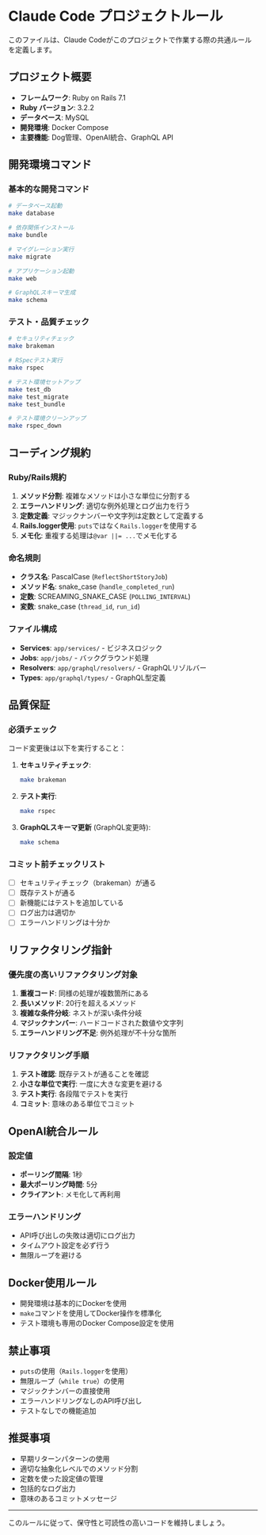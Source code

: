 # Claude Code プロジェクトルール

このファイルは、Claude Codeがこのプロジェクトで作業する際の共通ルールを定義します。

## プロジェクト概要

- **フレームワーク**: Ruby on Rails 7.1
- **Ruby バージョン**: 3.2.2
- **データベース**: MySQL
- **開発環境**: Docker Compose
- **主要機能**: Dog管理、OpenAI統合、GraphQL API

## 開発環境コマンド

### 基本的な開発コマンド
```bash
# データベース起動
make database

# 依存関係インストール
make bundle

# マイグレーション実行
make migrate

# アプリケーション起動
make web

# GraphQLスキーマ生成
make schema
```

### テスト・品質チェック
```bash
# セキュリティチェック
make brakeman

# RSpecテスト実行
make rspec

# テスト環境セットアップ
make test_db
make test_migrate
make test_bundle

# テスト環境クリーンアップ
make rspec_down
```

## コーディング規約

### Ruby/Rails規約

1. **メソッド分割**: 複雑なメソッドは小さな単位に分割する
2. **エラーハンドリング**: 適切な例外処理とログ出力を行う
3. **定数定義**: マジックナンバーや文字列は定数として定義する
4. **Rails.logger使用**: `puts`ではなく`Rails.logger`を使用する
5. **メモ化**: 重複する処理は`@var ||= ...`でメモ化する

### 命名規則

- **クラス名**: PascalCase (`ReflectShortStoryJob`)
- **メソッド名**: snake_case (`handle_completed_run`)
- **定数**: SCREAMING_SNAKE_CASE (`POLLING_INTERVAL`)
- **変数**: snake_case (`thread_id`, `run_id`)

### ファイル構成

- **Services**: `app/services/` - ビジネスロジック
- **Jobs**: `app/jobs/` - バックグラウンド処理
- **Resolvers**: `app/graphql/resolvers/` - GraphQLリゾルバー
- **Types**: `app/graphql/types/` - GraphQL型定義

## 品質保証

### 必須チェック

コード変更後は以下を実行すること：

1. **セキュリティチェック**:
   ```bash
   make brakeman
   ```

2. **テスト実行**:
   ```bash
   make rspec
   ```

3. **GraphQLスキーマ更新** (GraphQL変更時):
   ```bash
   make schema
   ```

### コミット前チェックリスト

- [ ] セキュリティチェック（brakeman）が通る
- [ ] 既存テストが通る
- [ ] 新機能にはテストを追加している
- [ ] ログ出力は適切か
- [ ] エラーハンドリングは十分か

## リファクタリング指針

### 優先度の高いリファクタリング対象

1. **重複コード**: 同様の処理が複数箇所にある
2. **長いメソッド**: 20行を超えるメソッド
3. **複雑な条件分岐**: ネストが深い条件分岐
4. **マジックナンバー**: ハードコードされた数値や文字列
5. **エラーハンドリング不足**: 例外処理が不十分な箇所

### リファクタリング手順

1. **テスト確認**: 既存テストが通ることを確認
2. **小さな単位で実行**: 一度に大きな変更を避ける
3. **テスト実行**: 各段階でテストを実行
4. **コミット**: 意味のある単位でコミット

## OpenAI統合ルール

### 設定値

- **ポーリング間隔**: 1秒
- **最大ポーリング時間**: 5分
- **クライアント**: メモ化して再利用

### エラーハンドリング

- API呼び出しの失敗は適切にログ出力
- タイムアウト設定を必ず行う
- 無限ループを避ける

## Docker使用ルール

- 開発環境は基本的にDockerを使用
- `make`コマンドを使用してDocker操作を標準化
- テスト環境も専用のDocker Compose設定を使用

## 禁止事項

- `puts`の使用（`Rails.logger`を使用）
- 無限ループ（`while true`）の使用
- マジックナンバーの直接使用
- エラーハンドリングなしのAPI呼び出し
- テストなしでの機能追加

## 推奨事項

- 早期リターンパターンの使用
- 適切な抽象化レベルでのメソッド分割
- 定数を使った設定値の管理
- 包括的なログ出力
- 意味のあるコミットメッセージ

---

このルールに従って、保守性と可読性の高いコードを維持しましょう。